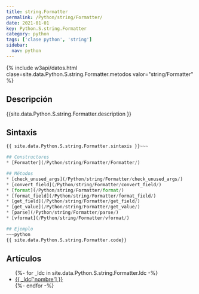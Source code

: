 ```yaml
---
title: string.Formatter
permalink: /Python/string/Formatter/
date: 2021-01-01
key: Python.S.string.Formatter
category: python
tags: ['clase python', 'string']
sidebar: 
  nav: python
---
```


{% include w3api/datos.html clase=site.data.Python.S.string.Formatter.metodos valor="string/Formatter" %}

## Descripción
{{site.data.Python.S.string.Formatter.description }}

## Sintaxis
~~~python
{{ site.data.Python.S.string.Formatter.sintaxis }}~~~

## Constructores
* [Formatter](/Python/string/Formatter/Formatter/)

## Métodos
* [check_unused_args](/Python/string/Formatter/check_unused_args/)
* [convert_field](/Python/string/Formatter/convert_field/)
* [format](/Python/string/Formatter/format/)
* [format_field](/Python/string/Formatter/format_field/)
* [get_field](/Python/string/Formatter/get_field/)
* [get_value](/Python/string/Formatter/get_value/)
* [parse](/Python/string/Formatter/parse/)
* [vformat](/Python/string/Formatter/vformat/)

## Ejemplo
~~~python
{{ site.data.Python.S.string.Formatter.code}}
~~~

## Artículos
<ul>
{%- for _ldc in site.data.Python.S.string.Formatter.ldc -%}
   <li>
       <a href="{{_ldc['url'] }}">{{ _ldc['nombre'] }}</a>
   </li>
{%- endfor -%}
</ul>
